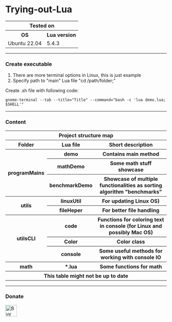# Trying-out-Lua
<table>
    <tr>
        <th colspan="2">Tested on</th>
    </tr>
     <tr>
        <th>OS</th>
        <th>Lua version</th>
    </tr>
    <tr>
        <td>Ubuntu 22.04</td>
        <td>5.4.3</td>
    </tr>
</table>
<hr>

### Create executable
1. There are more terminal options in Linux, this is just example
2. Specify path to "main" Lua file "cd /path/folder;"

Create .sh file with following code:  
```shell
gnome-terminal --tab --title="Title" --command="bash -c 'lua demo.lua; $SHELL'"
```

<hr>

### Content

<table>
    <tr>
        <th colspan=3>Project structure map</th>
    </tr>
    <tr>
        <th>Folder</th>
        <th>Lua file</th>
        <th>Short description</th>
    </tr>
    <!-- programMains -->
    <tr>
        <th rowspan=3>programMains</th>
        <th>demo</th>
        <th>Contains main method</th>
    </tr>
    <tr>
        <th>mathDemo</th>
        <th>Some math stuff showcase</th>
    </tr>
    <tr>
        <th>benchmarkDemo</th>
        <th>Showcase of multiple functionalities as sorting algorithm "benchmarks"</th>
    </tr>
    <!-- utils -->
    <tr>
        <th rowspan=2>utils</th>
        <th>linuxUtil</th>
        <th>For updating Linux OS)</th>
    </tr>
    <tr>
        <th>fileHeper</th>
        <th>For better file handling</th>
    </tr>
    <!-- utilsCLI -->
    <tr>
        <th rowspan=3>utilsCLI</th>
        <th>code</th>
        <th>Functions for coloring text in console (for Linux and possibly Mac OS)</th>
    </tr>
    <tr>
        <th>Color</th>
        <th>Color class</th>
    </tr>
    <tr>
        <th>console</th>
        <th>Some useful methods for working with console IO</th>
    </tr>
    <!-- math -->
    <tr>
        <th rowspan=1>math</th>
        <th>*.lua</th>
        <th>Some functions for math</th>
    </tr>
    <!-- table end -->
    <tr>
        <th colspan=3>This table might not be up to date</th>
    </tr>
</table>
<hr>

### Donate

<a href='https://ko-fi.com/P5P11WTFL' target='_blank'><img height='36' style='border:0px;height:36px;' src='https://cdn.ko-fi.com/cdn/kofi1.png?v=2' border='0' alt='Buy Me a Coffee at ko-fi.com' /></a>
